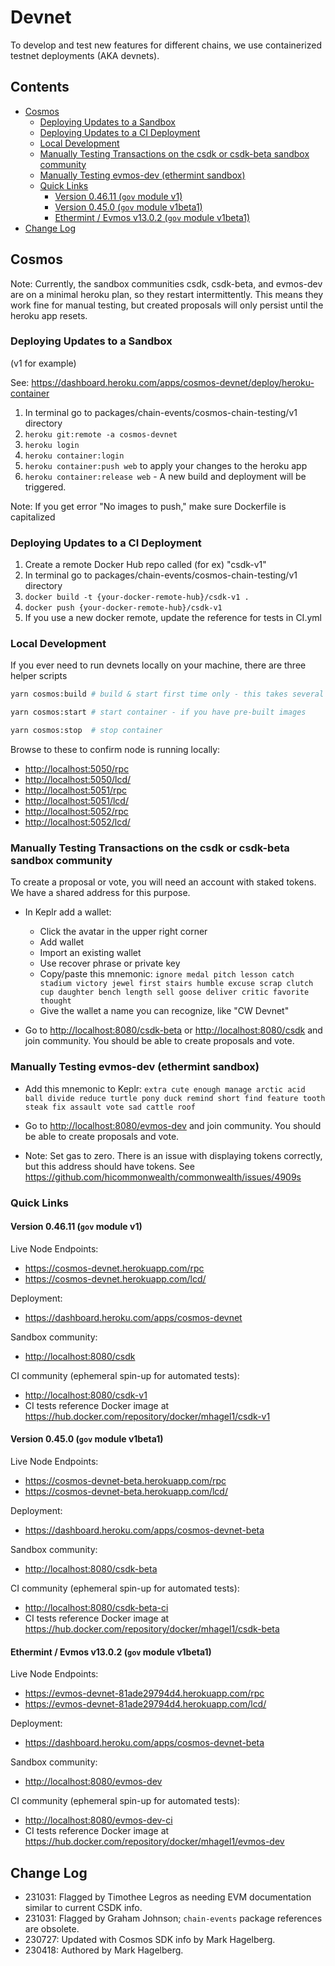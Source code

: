 # Devnet

To develop and test new features for different chains, we use containerized testnet deployments (AKA devnets).

## Contents

- [Cosmos](#cosmos)
  * [Deploying Updates to a Sandbox](#deploying-updates-to-a-sandbox)
  * [Deploying Updates to a CI Deployment](#deploying-updates-to-a-ci-deployment)
  * [Local Development](#local-development)
  * [Manually Testing Transactions on the csdk or csdk-beta sandbox community](#manually-testing-transactions-on-the-csdk-or-csdk-beta-sandbox-community)
  * [Manually Testing evmos-dev (ethermint sandbox)](#manually-testing-evmos-dev-ethermint-sandbox)
  * [Quick Links](#quick-links)
    + [Version 0.46.11 (`gov` module v1)](#version-04611-gov-module-v1)
    + [Version 0.45.0 (`gov` module v1beta1)](#version-0450-gov-module-v1beta1)
    + [Ethermint / Evmos v13.0.2 (`gov` module v1beta1)](#ethermint--evmos-v1302-gov-module-v1beta1)
- [Change Log](#change-log)

## Cosmos

Note: Currently, the sandbox communities csdk, csdk-beta, and evmos-dev are on a minimal heroku plan, so they restart intermittently. This means they work fine for manual testing, but created proposals will only persist until the heroku app resets.

### Deploying Updates to a Sandbox

(v1 for example)

See: <https://dashboard.heroku.com/apps/cosmos-devnet/deploy/heroku-container>

1. In terminal go to packages/chain-events/cosmos-chain-testing/v1 directory
2. `heroku git:remote -a cosmos-devnet`
3. `heroku login`
4. `heroku container:login`
5. `heroku container:push web` to apply your changes to the heroku app
6. `heroku container:release web` - A new build and deployment will be triggered.

Note: If you get error "No images to push," make sure Dockerfile is capitalized

### Deploying Updates to a CI Deployment

1. Create a remote Docker Hub repo called (for ex) "csdk-v1"
2. In terminal go to packages/chain-events/cosmos-chain-testing/v1 directory
3. `docker build -t {your-docker-remote-hub}/csdk-v1 .`
4. `docker push {your-docker-remote-hub}/csdk-v1`
5. If you use a new docker remote, update the reference for tests in CI.yml

### Local Development

If you ever need to run devnets locally on your machine, there are three helper scripts

```bash
yarn cosmos:build # build & start first time only - this takes several minutes

yarn cosmos:start # start container - if you have pre-built images

yarn cosmos:stop  # stop container
```

Browse to these to confirm node is running locally:

* <http://localhost:5050/rpc>
* <http://localhost:5050/lcd/>
* <http://localhost:5051/rpc>
* <http://localhost:5051/lcd/>
* <http://localhost:5052/rpc>
* <http://localhost:5052/lcd/>

### Manually Testing Transactions on the csdk or csdk-beta sandbox community

To create a proposal or vote, you will need an account with staked tokens. We have a shared address for this purpose.

- In Keplr add a wallet:
  - Click the avatar in the upper right corner
  - Add wallet
  - Import an existing wallet
  - Use recover phrase or private key
  - Copy/paste this mnemonic:
        `ignore medal pitch lesson catch stadium victory jewel first stairs humble excuse scrap clutch cup daughter bench length sell goose deliver critic favorite thought`
  - Give the wallet a name you can recognize, like "CW Devnet"

- Go to <http://localhost:8080/csdk-beta> or <http://localhost:8080/csdk> and join community. You should be able to create proposals and vote.

### Manually Testing evmos-dev (ethermint sandbox)

- Add this mnemonic to Keplr:
    `extra cute enough manage arctic acid ball divide reduce turtle pony duck remind short find feature tooth steak fix assault vote sad cattle roof`

- Go to <http://localhost:8080/evmos-dev> and join community. You should be able to create proposals and vote.

- Note: Set gas to zero. There is an issue with displaying tokens correctly, but this address should have tokens. See <https://github.com/hicommonwealth/commonwealth/issues/4909s>

### Quick Links

#### Version 0.46.11 (`gov` module v1)

Live Node Endpoints:

* <https://cosmos-devnet.herokuapp.com/rpc>
* <https://cosmos-devnet.herokuapp.com/lcd/>

Deployment:

* <https://dashboard.heroku.com/apps/cosmos-devnet>

Sandbox community:

* <http://localhost:8080/csdk>

CI community (ephemeral spin-up for automated tests):

* <http://localhost:8080/csdk-v1>
* CI tests reference Docker image at <https://hub.docker.com/repository/docker/mhagel1/csdk-v1>

#### Version 0.45.0 (`gov` module v1beta1)

Live Node Endpoints:

* <https://cosmos-devnet-beta.herokuapp.com/rpc>
* <https://cosmos-devnet-beta.herokuapp.com/lcd/>

Deployment:

* <https://dashboard.heroku.com/apps/cosmos-devnet-beta>

Sandbox community:

* <http://localhost:8080/csdk-beta>

CI community (ephemeral spin-up for automated tests):

* <http://localhost:8080/csdk-beta-ci>
* CI tests reference Docker image at <https://hub.docker.com/repository/docker/mhagel1/csdk-beta>

#### Ethermint / Evmos v13.0.2 (`gov` module v1beta1)

Live Node Endpoints:

* <https://evmos-devnet-81ade29794d4.herokuapp.com/rpc>
* <https://evmos-devnet-81ade29794d4.herokuapp.com/lcd/>

Deployment:

* <https://dashboard.heroku.com/apps/cosmos-devnet-beta>

Sandbox community:

* <http://localhost:8080/evmos-dev>

CI community (ephemeral spin-up for automated tests):

* <http://localhost:8080/evmos-dev-ci>
* CI tests reference Docker image at <https://hub.docker.com/repository/docker/mhagel1/evmos-dev>

## Change Log

- 231031: Flagged by Timothee Legros as needing EVM documentation similar to current CSDK info.
- 231031: Flagged by Graham Johnson; `chain-events` package references are obsolete.
- 230727: Updated with Cosmos SDK info by Mark Hagelberg.
- 230418: Authored by Mark Hagelberg.
